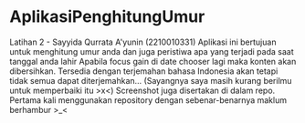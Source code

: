 # AplikasiPenghitungUmur
 Latihan 2 - Sayyida Qurrata A'yunin (2210010331)
 Aplikasi ini bertujuan untuk menghitung umur anda dan juga peristiwa apa yang terjadi pada saat tanggal anda lahir
 Apabila focus gain di date chooser lagi maka konten akan dibersihkan.
 Tersedia dengan terjemahan bahasa Indonesia akan tetapi tidak semua dapat diterjemahkan... 
 (Sayangnya saya masih kurang berilmu untuk memperbaiki itu >x<)
 Screenshot juga disertakan di dalam repo.
 Pertama kali menggunakan repository dengan sebenar-benarnya maklum berhambur >_<
